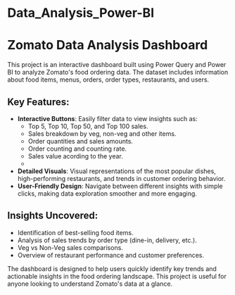 # Data_Analysis_Power-BI
# Zomato Data Analysis Dashboard
This project is an interactive dashboard built using Power Query and Power BI to analyze Zomato's food ordering data. The dataset includes information about food items, menus, orders, order types, restaurants, and users.

## Key Features:
- **Interactive Buttons**: Easily filter data to view insights such as:
  - Top 5, Top 10, Top 50, and Top 100 sales.
  - Sales breakdown by veg, non-veg and other items.
  - Order quantities and sales amounts.
  - Order counting and counting rate.
  - Sales value acording to the year.
  -  
- **Detailed Visuals**: Visual representations of the most popular dishes, high-performing restaurants, and trends in customer ordering behavior.
- **User-Friendly Design**: Navigate between different insights with simple clicks, making data exploration smoother and more engaging.

## Insights Uncovered:
- Identification of best-selling food items.
- Analysis of sales trends by order type (dine-in, delivery, etc.).
- Veg vs Non-Veg sales comparisons.
- Overview of restaurant performance and customer preferences.

The dashboard is designed to help users quickly identify key trends and actionable insights in the food ordering landscape. This project is useful for anyone looking to understand Zomato's data at a glance.
